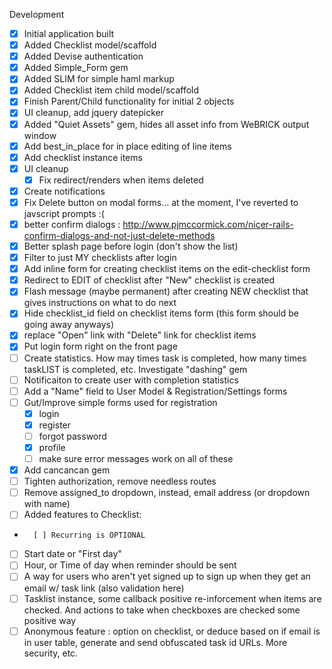 
Development
* [X] Initial application built
* [X] Added Checklist model/scaffold
* [X] Added Devise authentication
* [X] Added Simple_Form gem
* [X] Added SLIM for simple haml markup
* [X] Added Checklist item child model/scaffold
* [X] Finish Parent/Child functionality for initial 2 objects
* [X] UI cleanup, add jquery datepicker
* [X] Added "Quiet Assets" gem, hides all asset info from WeBRICK output window
* [X] Add best_in_place for in place editing of line items
* [X] Add checklist instance items
* [X] UI cleanup
	* [X] Fix redirect/renders when items deleted
* [X] Create notifications
* [X] Fix Delete button on modal forms... at the moment, I've reverted to javscript prompts :(
* [X] better confirm dialogs : http://www.pjmccormick.com/nicer-rails-confirm-dialogs-and-not-just-delete-methods
* [X] Better splash page before login (don't show the list)
* [X] Filter to just MY checklists after login
* [X] Add inline form for creating checklist items on the edit-checklist form
* [X] Redirect to EDIT of checklist after "New" checklist is created
* [X] Flash message (maybe permanent) after creating NEW checklist that gives instructions on what to do next
* [X] Hide checklist_id field on checklist items form (this form should be going away anyways)
* [X] replace "Open" link with "Delete" link for checklist items
* [X] Put login form right on the front page
* [ ] Create statistics.  How may times task is completed, how many times taskLIST is completed, etc. Investigate "dashing" gem
* [ ] Notificaiton to create user with completion statistics
* [ ] Add a "Name" field to User Model & Registration/Settings forms
* [ ] Gut/Improve simple forms used for registration
	* [X] login
	* [X] register
	* [ ] forgot password
	* [X] profile
	* [ ] make sure error messages work on all of these
* [X] Add cancancan gem
* [ ] Tighten authorization, remove needless routes
* [ ] Remove assigned_to dropdown, instead, email address (or dropdown with name)
* [ ] Added features to Checklist:
*		[ ] Recurring is OPTIONAL
*   [ ] Start date or "First day"
*   [ ] Hour, or Time of day when reminder should be sent
* [ ] A way for users who aren't yet signed up to sign up when they get an email w/ task link (also validation here)
* [ ] Tasklist instance, some callback positive re-inforcement when items are checked.  And actions to take when checkboxes are checked some positive way
* [ ] Anonymous feature : option on checklist, or deduce based on if email is in user table, generate and send obfuscated task id URLs.  More security, etc.
